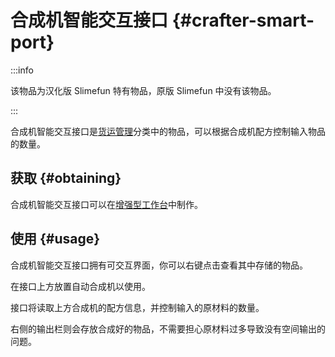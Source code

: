 # 合成机智能交互接口 {#crafter-smart-port}

:::info

该物品为汉化版 Slimefun 特有物品，原版 Slimefun 中没有该物品。

:::

合成机智能交互接口是[货运管理](/Cargo-Management)分类中的物品，可以根据合成机配方控制输入物品的数量。

## 获取 {#obtaining}

合成机智能交互接口可以在[增强型工作台](/Enhanced-Crafting-Table)中制作。

## 使用 {#usage}

合成机智能交互接口拥有可交互界面，你可以右键点击查看其中存储的物品。

在接口上方放置自动合成机以使用。

接口将读取上方合成机的配方信息，并控制输入的原材料的数量。

右侧的输出栏则会存放合成好的物品，不需要担心原材料过多导致没有空间输出的问题。
